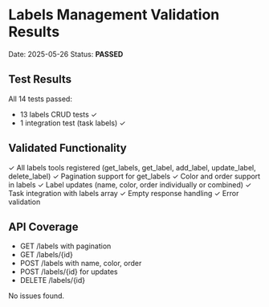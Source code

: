 # Labels Management Validation Results

Date: 2025-05-26
Status: **PASSED**

## Test Results

All 14 tests passed:
- 13 labels CRUD tests ✓
- 1 integration test (task labels) ✓

## Validated Functionality

✓ All labels tools registered (get_labels, get_label, add_label, update_label, delete_label)
✓ Pagination support for get_labels
✓ Color and order support in labels
✓ Label updates (name, color, order individually or combined)
✓ Task integration with labels array
✓ Empty response handling
✓ Error validation

## API Coverage

- GET /labels with pagination
- GET /labels/{id}
- POST /labels with name, color, order
- POST /labels/{id} for updates
- DELETE /labels/{id}

No issues found.
